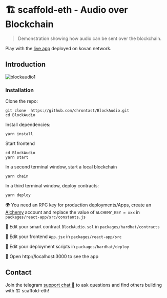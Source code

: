 # 🏗 scaffold-eth - Audio over Blockchain

> Demonstration showing how audio can be sent over the blockchain.

Play with the [live app](https://block-audio.surge.sh/) deployed on kovan network.

## Introduction
![blockaudio1](https://user-images.githubusercontent.com/75052782/167464066-901bcce8-652f-4acc-8b26-646ba4f1bc2a.png)


### Installation

Clone the repo:
```
git clone  https://github.com/chrontast/BlockAudio.git
cd BlockAudio
```

Install dependencies:
```
yarn install
```

Start frontend
```
cd BlockAudio
yarn start
```

In a second terminal window, start a local blockchain
```
yarn chain
```

In a third terminal window, deploy contracts:
```
yarn deploy
```

🌍 You need an RPC key for production deployments/Apps, create an [Alchemy](https://www.alchemy.com/) account and replace the value of `ALCHEMY_KEY = xxx` in `packages/react-app/src/constants.js`

🔏 Edit your smart contract `BlockAudio.sol` in `packages/hardhat/contracts`

📝 Edit your frontend `App.jsx` in `packages/react-app/src`

💼 Edit your deployment scripts in `packages/hardhat/deploy`

📱 Open http://localhost:3000 to see the app



## Contact

Join the telegram [support chat 💬](https://t.me/joinchat/KByvmRe5wkR-8F_zz6AjpA) to ask questions and find others building with 🏗 scaffold-eth!
